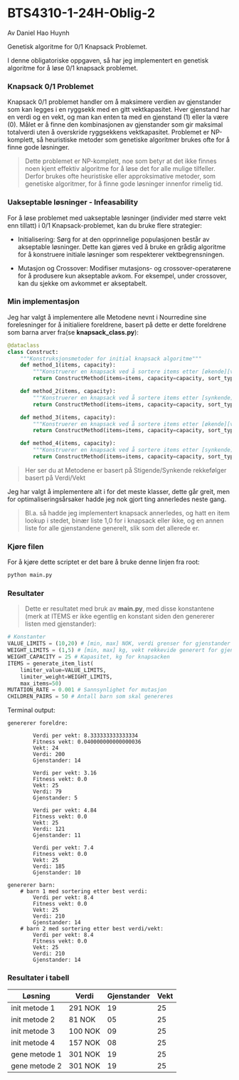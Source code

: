 # BTS4310-1-24H-Oblig-2
Av Daniel Hao Huynh

Genetisk algoritme for 0/1 Knapsack Problemet.

I denne obligatoriske oppgaven, så har jeg implementert en genetisk algoritme for å løse 0/1 knapsack problemet.

### Knapsack 0/1 Problemet
Knapsack 0/1 problemet handler om å maksimere verdien av gjenstander som kan legges i en ryggsekk med en gitt vektkapasitet. Hver gjenstand har en verdi og en vekt, og man kan enten ta med en gjenstand (1) eller la være (0). Målet er å finne den kombinasjonen av gjenstander som gir maksimal totalverdi uten å overskride ryggsekkens vektkapasitet. Problemet er NP-komplett, så heuristiske metoder som genetiske algoritmer brukes ofte for å finne gode løsninger.

> Dette problemet er NP-komplett, noe som betyr at det ikke finnes noen kjent effektiv algoritme for å løse det for alle mulige tilfeller. Derfor brukes ofte heuristiske eller approksimative metoder, som genetiske algoritmer, for å finne gode løsninger innenfor rimelig tid.

### Uakseptable løsninger - Infeasability
For å løse problemet med uakseptable løsninger (individer med større vekt enn tillatt) i 0/1 Knapsack-problemet, kan du bruke flere strategier:

- Initialisering: Sørg for at den opprinnelige populasjonen består av akseptable løsninger. Dette kan gjøres ved å bruke en grådig algoritme for å konstruere initiale løsninger som respekterer vektbegrensningen.

- Mutasjon og Crossover: Modifiser mutasjons- og crossover-operatørene for å produsere kun akseptable avkom. For eksempel, under crossover, kan du sjekke om avkommet er akseptabelt.

### Min implementasjon
Jeg har valgt å implementere alle Metodene nevnt i Nourredine sine forelesninger for å initialiere foreldrene, basert på dette er dette foreldrene som barna arver fra(se __knapsack_class.py__):
```py
@dataclass
class Construct:
    """Konstruksjonsmetoder for initial knapsack algoritme"""
    def method_1(items, capacity):
        """Konstruerer en knapsack ved å sortere items etter [økende][vekt], og legge til gjenstander i knapsack til kapasiteten er nådd"""
        return ConstructMethod(items=items, capacity=capacity, sort_type=ST.WEIGHT, sort_order=SO.ASCENDING)

    def method_2(items, capacity):
        """Konstruerer en knapsack ved å sortere items etter [synkende][vekt], og legge til gjenstander i knapsack til kapasiteten er nådd"""
        return ConstructMethod(items=items, capacity=capacity, sort_type=ST.WEIGHT, sort_order=SO.DESCENDING)

    def method_3(items, capacity):
        """Konstruerer en knapsack ved å sortere items etter [økende][verdi], og legge til gjenstander i knapsack til kapasiteten er nådd"""
        return ConstructMethod(items=items, capacity=capacity, sort_type=ST.VALUE, sort_order=SO.ASCENDING)

    def method_4(items, capacity):
        """Konstruerer en knapsack ved å sortere items etter [synkende][verdi], og legge til gjenstander i knapsack til kapasiteten er nådd"""
        return ConstructMethod(items=items, capacity=capacity, sort_type=ST.VALUE, sort_order=SO.DESCENDING)

```
> Her ser du at Metodene er basert på Stigende/Synkende rekkefølger basert på Verdi/Vekt

Jeg har valgt å implementere alt i for det meste klasser, dette går greit, men for optimaliseringsårsaker hadde jeg nok gjort ting annerledes neste gang.
> Bl.a. så hadde jeg implementert knapsack annerledes, og hatt en item lookup i stedet, binær liste 1,0 for i knapsack eller ikke, og en annen liste for alle gjenstandene generelt, slik som det allerede er.

### Kjøre filen

For å kjøre dette scriptet er det bare å bruke denne linjen fra root:
```sh
python main.py
```
### Resultater
>Dette er resultatet med bruk av __main.py__, med disse konstantene (merk at ITEMS er ikke egentlig en konstant siden den genererer listen med gjenstander):
```py
# Konstanter
VALUE_LIMITS = (10,20) # [min, max] NOK, verdi grenser for gjenstander
WEIGHT_LIMITS = (1,5) # [min, max] kg, vekt rekkevide generert for gjenstander
WEIGHT_CAPACITY = 25 # Kapasitet, kg for knapsacken
ITEMS = generate_item_list(
    limiter_value=VALUE_LIMITS, 
    limiter_weight=WEIGHT_LIMITS, 
    max_items=50)
MUTATION_RATE = 0.001 # Sannsynlighet for mutasjon
CHILDREN_PAIRS = 50 # Antall barn som skal genereres
```

Terminal output:
```
genererer foreldre:

        Verdi per vekt: 8.333333333333334
        Fitness vekt: 0.040000000000000036
        Vekt: 24
        Verdi: 200
        Gjenstander: 14

        Verdi per vekt: 3.16
        Fitness vekt: 0.0
        Vekt: 25
        Verdi: 79
        Gjenstander: 5

        Verdi per vekt: 4.84
        Fitness vekt: 0.0
        Vekt: 25
        Verdi: 121
        Gjenstander: 11

        Verdi per vekt: 7.4
        Fitness vekt: 0.0
        Vekt: 25
        Verdi: 185
        Gjenstander: 10

genererer barn:
    # barn 1 med sortering etter best verdi:
        Verdi per vekt: 8.4
        Fitness vekt: 0.0
        Vekt: 25
        Verdi: 210
        Gjenstander: 14
    # barn 2 med sortering etter best verdi/vekt:
        Verdi per vekt: 8.4
        Fitness vekt: 0.0
        Vekt: 25
        Verdi: 210
        Gjenstander: 14
```
### Resultater i tabell

| Løsning       | Verdi    | Gjenstander    | Vekt    |
| ------------- | ---------|----            | --      |
| init metode 1 | 291 NOK  |       19       |   25    |
| init metode 2 |  81 NOK  |       05       |   25    |
| init metode 3 | 100 NOK  |       09       |   25    |
| init metode 4 | 157 NOK  |       08       |   25    |
| gene metode 1 | 301 NOK  |       19       |   25    |
| gene metode 2 | 301 NOK  |       19       |   25    |




